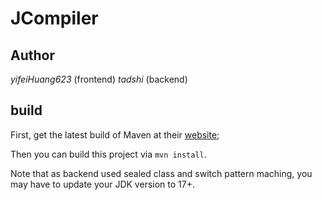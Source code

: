 # JCompiler
## Author
*yifeiHuang623* (frontend)
*tadshi* (backend)

## build
First, get the latest build of Maven at their [website](https://maven.apache.org/download.cgi);

Then you can build this project via `mvn install`.

Note that as backend used sealed class and switch pattern maching, you may have to update your JDK version to 17+.
